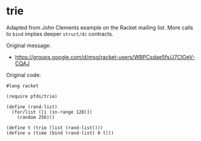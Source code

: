 trie
===

Adapted from John Clements example on the Racket mailing list.
More calls to `bind` implies deeper `struct/dc` contracts.

Original message:

- https://groups.google.com/d/msg/racket-users/WBPCsdae5fs/J7CIOeV-CQAJ


Original code:

```
#lang racket

(require pfds/trie)

(define (rand-list)
  (for/list ([i (in-range 128)])
    (random 256)))

(define t (trie (list (rand-list))))
(define u (time (bind (rand-list) 0 t)))
```

